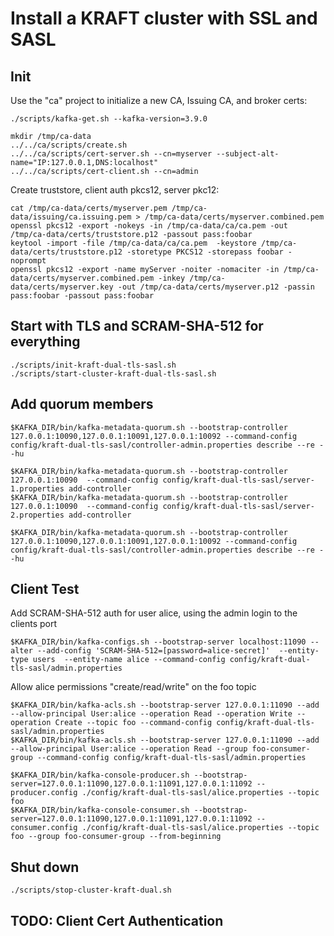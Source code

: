# Install a KRAFT cluster with SSL and SASL


## Init

Use the "ca" project to initialize a new CA, Issuing CA, and broker certs:

```
./scripts/kafka-get.sh --kafka-version=3.9.0
```

```
mkdir /tmp/ca-data
../../ca/scripts/create.sh
../../ca/scripts/cert-server.sh --cn=myserver --subject-alt-name="IP:127.0.0.1,DNS:localhost"
../../ca/scripts/cert-client.sh --cn=admin
```

Create truststore, client auth pkcs12, server pkc12:

```
cat /tmp/ca-data/certs/myserver.pem /tmp/ca-data/issuing/ca.issuing.pem > /tmp/ca-data/certs/myserver.combined.pem
openssl pkcs12 -export -nokeys -in /tmp/ca-data/ca/ca.pem -out /tmp/ca-data/certs/truststore.p12 -passout pass:foobar
keytool -import -file /tmp/ca-data/ca/ca.pem  -keystore /tmp/ca-data/certs/truststore.p12 -storetype PKCS12 -storepass foobar -noprompt
openssl pkcs12 -export -name myServer -noiter -nomaciter -in /tmp/ca-data/certs/myserver.combined.pem -inkey /tmp/ca-data/certs/myserver.key -out /tmp/ca-data/certs/myserver.p12 -passin pass:foobar -passout pass:foobar
```

## Start with TLS and SCRAM-SHA-512 for everything


```
./scripts/init-kraft-dual-tls-sasl.sh
./scripts/start-cluster-kraft-dual-tls-sasl.sh
```

## Add quorum members

```
$KAFKA_DIR/bin/kafka-metadata-quorum.sh --bootstrap-controller 127.0.0.1:10090,127.0.0.1:10091,127.0.0.1:10092 --command-config config/kraft-dual-tls-sasl/controller-admin.properties describe --re --hu
```

```
$KAFKA_DIR/bin/kafka-metadata-quorum.sh --bootstrap-controller 127.0.0.1:10090  --command-config config/kraft-dual-tls-sasl/server-1.properties add-controller 
$KAFKA_DIR/bin/kafka-metadata-quorum.sh --bootstrap-controller 127.0.0.1:10090  --command-config config/kraft-dual-tls-sasl/server-2.properties add-controller 
```

```
$KAFKA_DIR/bin/kafka-metadata-quorum.sh --bootstrap-controller 127.0.0.1:10090,127.0.0.1:10091,127.0.0.1:10092 --command-config config/kraft-dual-tls-sasl/controller-admin.properties describe --re --hu
```


## Client Test

Add SCRAM-SHA-512 auth for user alice, using the admin login to the clients port
```
$KAFKA_DIR/bin/kafka-configs.sh --bootstrap-server localhost:11090 --alter --add-config 'SCRAM-SHA-512=[password=alice-secret]'  --entity-type users  --entity-name alice --command-config config/kraft-dual-tls-sasl/admin.properties
```

Allow alice permissions "create/read/write" on the foo topic
```
$KAFKA_DIR/bin/kafka-acls.sh --bootstrap-server 127.0.0.1:11090 --add --allow-principal User:alice --operation Read --operation Write --operation Create --topic foo --command-config config/kraft-dual-tls-sasl/admin.properties
$KAFKA_DIR/bin/kafka-acls.sh --bootstrap-server 127.0.0.1:11090 --add --allow-principal User:alice --operation Read --group foo-consumer-group --command-config config/kraft-dual-tls-sasl/admin.properties
```

```
$KAFKA_DIR/bin/kafka-console-producer.sh --bootstrap-server=127.0.0.1:11090,127.0.0.1:11091,127.0.0.1:11092 --producer.config ./config/kraft-dual-tls-sasl/alice.properties --topic foo
$KAFKA_DIR/bin/kafka-console-consumer.sh --bootstrap-server=127.0.0.1:11090,127.0.0.1:11091,127.0.0.1:11092 --consumer.config ./config/kraft-dual-tls-sasl/alice.properties --topic foo --group foo-consumer-group --from-beginning
```

## Shut down

```
./scripts/stop-cluster-kraft-dual.sh
```

## TODO: Client Cert Authentication

